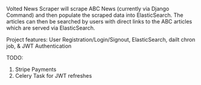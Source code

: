 Volted News Scraper will scrape ABC News (currently via Django Command) and then populate the scraped data into ElasticSearch. The articles can then be searched by users with direct links to the ABC articles which are served via ElasticSearch.

Project features: User Registration/Login/Signout, ElasticSearch, dailt chron job, & JWT Authentication 

TODO: 
1) Stripe Payments
2) Celery Task for JWT refreshes

